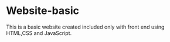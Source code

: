 # Website-basic
This is a basic website created included only with front end using HTML,CSS and JavaScript.
